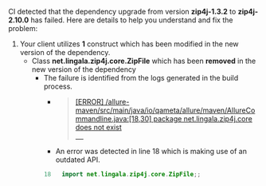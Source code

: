 CI detected that the dependency upgrade from version **zip4j-1.3.2** to **zip4j-2.10.0** has failed. Here are details to help you understand and fix the problem:
1. Your client utilizes **1** construct which has been modified in the new version of the dependency.
   * <summary>Class <b>net.lingala.zip4j.core.ZipFile</b> which has been <b>removed</b> in the new version of the dependency</summary>
            
        *  <summary>The failure is identified from the logs generated in the build process. </summary>
          
            *   >[[ERROR] /allure-maven/src/main/java/io/qameta/allure/maven/AllureCommandline.java:[18,30] package net.lingala.zip4j.core does not exist<br>&nbsp;&nbsp;&nbsp;&nbsp;](XXXXreaking-good/actions/runs/8110103454/job/22166641300#step:4:1635)
            *   An error was detected in line 18 which is making use of an outdated API.
             ``` java
             18   import net.lingala.zip4j.core.ZipFile;;
            ```
            


